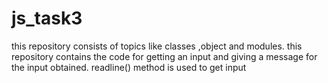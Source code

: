 # js_task3
this repository consists of topics like classes ,object and modules.
this repository contains the code for getting an input and giving a message for the input obtained.
readline() method is used to get input
